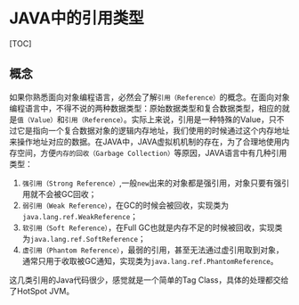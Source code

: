 # JAVA中的引用类型

[TOC]

## 概念

如果你熟悉面向对象编程语言，必然会了解`引用（Reference）`的概念。在面向对象编程语言中，不得不说的两种数据类型：原始数据类型和复合数据类型，相应的就是`值（Value）`和`引用（Reference）`。实际上来说，引用是一种特殊的Value，只不过它是指向一个复合数据对象的逻辑内存地址，我们使用的时候通过这个内存地址来操作地址对应的数据。在JAVA中，JAVA虚拟机机制的存在，为了合理地使用内存空间，方便`内存的回收（Garbage Collection）`等原因，JAVA语言中有几种引用类型：

1. `强引用（Strong Reference）`,一般`new`出来的对象都是强引用，对象只要有强引用就不会被GC回收；
2. `弱引用（Weak Reference）`，在GC的时候会被回收，实现类为`java.lang.ref.WeakReference`；
3. `软引用（Soft Reference）`，在Full GC也就是内存不足的时候被回收，实现类为`java.lang.ref.SoftReference`；
4. `虚引用（Phantom Reference）`，最弱的引用，甚至无法通过虚引用取到对象，通常只用于收取被GC通知，实现类为`java.lang.ref.PhantomReference`。


这几类引用的Java代码很少，感觉就是一个简单的Tag Class，具体的处理都交给了HotSpot JVM。